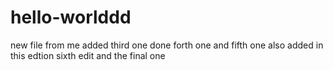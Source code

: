 # hello-worlddd
new file from me added
third one done 
forth one and 
fifth one also added in this edtion
sixth edit and the final one 
